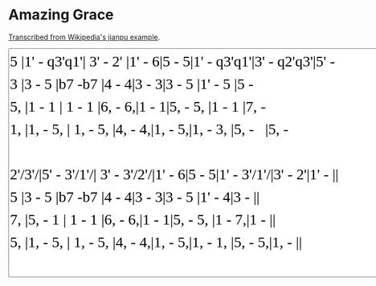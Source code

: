 # Amazing Grace

[Transcribed from Wikipedia's jianpu example](https://en.wikipedia.org/wiki/Numbered_musical_notation#Examples).


<style>
@font-face {
    font-family: Jianpu;
    src: url("../JianpuASCII.ttf ");
}
.jianpublock {
    font-family: Jianpu;
    line-height: 1.5 !important;
    font-size: 30px !important;
}
</style>

<textarea class="jianpublock" rows="10" style="width: 100%; min-width: 30em;" spellcheck="False">
5 |1' - q3'q1'| 3' - 2' |1' - 6|5 - 5|1' - q3'q1'|3' - q2'q3'|5' -
3 |3 - 5 |b7 -b7 |4 - 4|3 - 3|3 - 5 |1' - 5 |5 -
5, |1 - 1 | 1 - 1 |6, - 6,|1 - 1|5, - 5, |1 - 1 |7, -
1, |1, - 5, | 1, - 5, |4, - 4,|1, - 5,|1, - 3, |5, -   |5, -
 
2'/3'/|5' - 3'/1'/| 3' - 3'/2'/|1' - 6|5 - 5|1' - 3'/1'/|3' - 2'|1' - ||
5 |3 - 5 |b7 -b7 |4 - 4|3 - 3|3 - 5 |1' - 4|3 - ||
7, |5, - 1 | 1 - 1 |6, - 6,|1 - 1|5, - 5, |1 - 7,|1 - ||
5, |1, - 5, | 1, - 5, |4, - 4,|1, - 5,|1, - 1, |5, - 5,|1, - ||
</textarea>